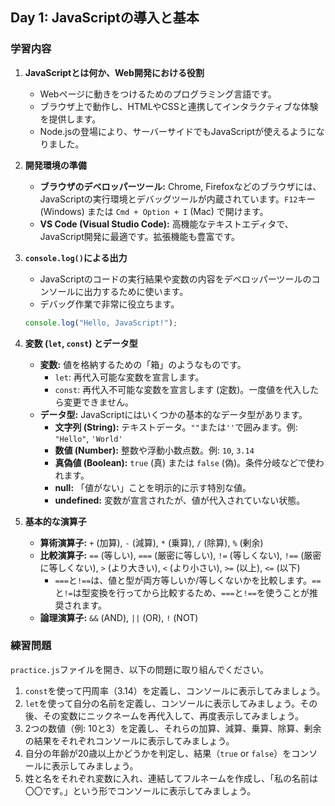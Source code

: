 ## Day 1: JavaScriptの導入と基本

### 学習内容

1.  **JavaScriptとは何か、Web開発における役割**
    *   Webページに動きをつけるためのプログラミング言語です。
    *   ブラウザ上で動作し、HTMLやCSSと連携してインタラクティブな体験を提供します。
    *   Node.jsの登場により、サーバーサイドでもJavaScriptが使えるようになりました。

2.  **開発環境の準備**
    *   **ブラウザのデベロッパーツール:** Chrome, Firefoxなどのブラウザには、JavaScriptの実行環境とデバッグツールが内蔵されています。`F12`キー (Windows) または `Cmd + Option + I` (Mac) で開けます。
    *   **VS Code (Visual Studio Code):** 高機能なテキストエディタで、JavaScript開発に最適です。拡張機能も豊富です。

3.  **`console.log()`による出力**
    *   JavaScriptのコードの実行結果や変数の内容をデベロッパーツールのコンソールに出力するために使います。
    *   デバッグ作業で非常に役立ちます。
    ```javascript
    console.log("Hello, JavaScript!");
    ```

4.  **変数 (`let`, `const`) とデータ型**
    *   **変数:** 値を格納するための「箱」のようなものです。
        *   `let`: 再代入可能な変数を宣言します。
        *   `const`: 再代入不可能な変数を宣言します (定数)。一度値を代入したら変更できません。
    *   **データ型:** JavaScriptにはいくつかの基本的なデータ型があります。
        *   **文字列 (String):** テキストデータ。`""`または`''`で囲みます。例: `"Hello"`, `'World'`
        *   **数値 (Number):** 整数や浮動小数点数。例: `10`, `3.14`
        *   **真偽値 (Boolean):** `true` (真) または `false` (偽)。条件分岐などで使われます。
        *   **null:** 「値がない」ことを明示的に示す特別な値。
        *   **undefined:** 変数が宣言されたが、値が代入されていない状態。

5.  **基本的な演算子**
    *   **算術演算子:** `+` (加算), `-` (減算), `*` (乗算), `/` (除算), `%` (剰余)
    *   **比較演算子:** `==` (等しい), `===` (厳密に等しい), `!=` (等しくない), `!==` (厳密に等しくない), `>` (より大きい), `<` (より小さい), `>=` (以上), `<=` (以下)
        *   `===`と`!==`は、値と型が両方等しいか/等しくないかを比較します。`==`と`!=`は型変換を行ってから比較するため、`===`と`!==`を使うことが推奨されます。
    *   **論理演算子:** `&&` (AND), `||` (OR), `!` (NOT)

### 練習問題

`practice.js`ファイルを開き、以下の問題に取り組んでください。

1.  `const`を使って円周率（3.14）を定義し、コンソールに表示してみましょう。
2.  `let`を使って自分の名前を定義し、コンソールに表示してみましょう。その後、その変数にニックネームを再代入して、再度表示してみましょう。
3.  2つの数値（例: 10と3）を定義し、それらの加算、減算、乗算、除算、剰余の結果をそれぞれコンソールに表示してみましょう。
4.  自分の年齢が20歳以上かどうかを判定し、結果（`true` or `false`）をコンソールに表示してみましょう。
5.  姓と名をそれぞれ変数に入れ、連結してフルネームを作成し、「私の名前は〇〇です。」という形でコンソールに表示してみましょう。
